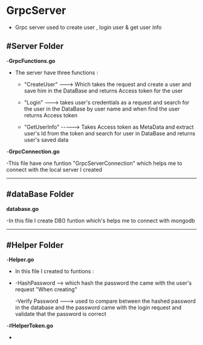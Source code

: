 # GrpcServer
- Grpc server used to create user , login user  & get user info

#**Server Folder**
--------------------

-**GrpcFunctions.go**

- The server have three functions :

    - "CreateUser" ---> Which takes the request and create a user and save him in the DataBase and returns Access token for the user
  
    - "Login" ---> takes user's credentials as a request and search for the user in the DataBase by user name and when find the user returns Access token
  
    - "GetUserInfo" -----> Takes Access token as MetaData and extract user's Id from the token and search for user in DataBase and returns user's saved data

-**GrpcConnection.go**

   -This file have one funtion "GrpcServerConnection" which helps me to connect with the local server I created 
  
  --------------------------------------------------------------------------------------------------------------------------------------------------------

#**dataBase Folder**
----------------------

**database.go**

-In this file I create DB() funtion which's helps me to connect with mongodb

-----------------------------------------------------------------------------------------------------------------------------------------------------------

#**Helper Folder**
------------------------

-**Helper.go**

  - In this file I created to funtions : 
  - 
     -HashPassword --> which hash the password the came with the user's request "When creating"
     
     -Verify Password ---> used to compare between the hashed password in the database and the password came with the login request and validate that the password is correct 
     
-#**HelperToken.go**

   -









